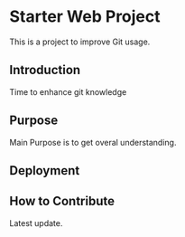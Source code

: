 # Starter Web Project

This is a project to improve Git usage.

## Introduction

Time to enhance git knowledge

## Purpose

Main Purpose is to get overal understanding.

## Deployment

## How to Contribute

Latest update.
